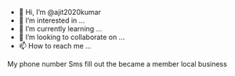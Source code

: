 - 👋 Hi, I’m @ajit2020kumar
- 👀 I’m interested in ...
- 🌱 I’m currently learning ...
- 💞️ I’m looking to collaborate on ...
- 📫 How to reach me ...

<!---
ajit2020kumar/ajit2020kumar is a ✨ special ✨ repository because its `README.md` (this file) appears on your GitHub profile.
You can click the Preview link to take a look at your changes.
--->
My phone number Sms fill out the became a member local business
